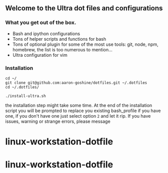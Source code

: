 ## Welcome to the Ultra dot files and configurations

### What you get out of the box.
- Bash and ipython configurations
- Tons of helper scripts and functions for bash
- Tons of optional plugin for some of the most use tools: git,
   node, npm, homebrew, the list is too numerous to mention...
- Ultra configuration for vim

### Installation
```
cd ~/
git clone git@github.com:aaron-goshine/dotfiles.git ~/.dotfiles
cd ~/.dotfiles/
```
```
./install-ultra.sh
```
the installation step might take some time.
At the end of the installation script you will be prompted
to replace you existing bash_profile if you have one, if you don't have one
just select option `2` and let it rip.
If you have issues, warning or strange errors, please message


# linux-workstation-dotfile
# linux-workstation-dotfile
